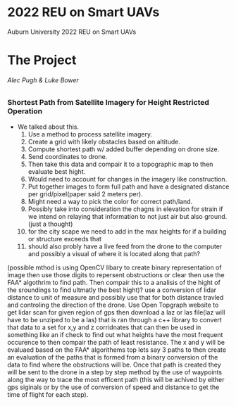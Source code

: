 # 2022 REU on Smart UAVs
Auburn University 2022 REU on Smart UAVs

# The Project

###### Alec Pugh & Luke Bower

### Shortest Path from Satellite Imagery for Height Restricted Operation
* We talked about this.
    1. Use a method to process satellite imagery.
    1. Create a grid with likely obstacles based on altitude.
    1. Compute shortest path w/ added buffer depending on drone size.
    1. Send coordinates to drone.
    2. Then take this data and compair it to a topographic map to then evaluate best hight.
    2. Would need to account for changes in the imagery like construction.
    2. Put together images to form full path and have a designated distance per grid/pixel(paper said 2 meters per).
    2. Might need a way to pick the color for correct path/land.
    3. Possibly take into consideration the chagns in elevation for strain if we intend on relaying that information to not just air but also ground.(just a thought) 
    4. for the city scape we need to add in the max heights for if a building or structure exceeds that
    5. should also probly have a live feed from the drone to the computer and possibly a visual of where it is located along that path?

(possible mthod is using OpenCV libary to create binary representation of image then use those digits to repersent obstructions or clear then use the FAA* algothrim to find path. Then compair this to a analisis of the hight of the sroundings to find ultmatly the best hight)?
use a conversion of lidar distance to unit of measure and possibly use that for both distance travled and controling the direction of the drone.
Use Open Topgraph website to get lidar scan for given region of gps then download a laz or las file(laz will have to be unziped to be a las) that is ran through a c++ library to convert that data to a set for x,y and z corridnates that can then be used in something like an if check to find out what heights have the most frequent occurence to then compair the path of least resistance. The x and y will be evaluaed based on the FAA* algorithems top lets say 3 paths to then create an evaluation of the paths that is formed from a binary conversion of the data to find where the obstructions will be. Once that path is created they will be sent to the drone in a step by step method by the use of waypoints along the way to trace the most efficent path (this will be achived by either gps siginals or by the use of conversion of speed and distance to get the time of flight for each step). 

   
